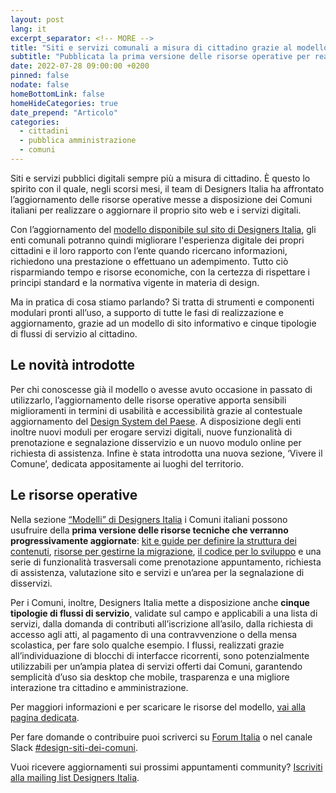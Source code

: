 ```yaml
---
layout: post
lang: it
excerpt_separator: <!-- MORE -->
title: "Siti e servizi comunali a misura di cittadino grazie al modello aggiornato di Designers Italia"
subtitle: "Pubblicata la prima versione delle risorse operative per realizzare esperienze digitali semplici e accessibili"
date: 2022-07-28 09:00:00 +0200
pinned: false
nodate: false
homeBottomLink: false
homeHideCategories: true
date_prepend: "Articolo"
categories:
  - cittadini
  - pubblica amministrazione
  - comuni
---
```


<!-- MORE -->
Siti e servizi pubblici digitali sempre più a misura di cittadino. È questo lo spirito con il quale, negli scorsi mesi, il team di Designers Italia ha affrontato l’aggiornamento delle risorse operative messe a disposizione dei Comuni italiani per realizzare o aggiornare il proprio sito web e i servizi digitali. 

Con l’aggiornamento del [modello disponibile sul sito di Designers Italia](https://designers.italia.it/modello/comuni/), gli enti comunali potranno quindi migliorare l'esperienza digitale dei propri cittadini e il loro rapporto con l’ente quando ricercano informazioni, richiedono una prestazione o effettuano un adempimento. Tutto ciò risparmiando tempo e risorse economiche, con la certezza di rispettare i principi standard e la normativa vigente in materia di design.

Ma in pratica di cosa stiamo parlando? Si tratta di strumenti e componenti modulari pronti all’uso, a supporto di tutte le fasi di realizzazione e aggiornamento, grazie ad un modello di sito informativo e cinque tipologie di flussi di servizio al cittadino.

## Le novità introdotte
Per chi conoscesse già il modello o avesse avuto occasione in passato di utilizzarlo, l’aggiornamento delle risorse operative apporta sensibili miglioramenti in termini di usabilità e accessibilità grazie al contestuale aggiornamento del [Design System del Paese](https://designers.italia.it/notizie/Per-un-2022-ricco-di-sfide/). A disposizione degli enti inoltre nuovi moduli per erogare servizi digitali, nuove funzionalità di prenotazione e segnalazione disservizio e un nuovo modulo online per richiesta di assistenza. Infine è stata introdotta una nuova sezione, ‘Vivere il Comune’, dedicata appositamente ai luoghi del territorio.

## Le risorse operative
Nella sezione [“Modelli” di Designers Italia](https://designers.italia.it/modello/comuni/) i Comuni italiani possono usufruire della **prima versione delle risorse tecniche che verranno progressivamente aggiornate**: [kit e guide per definire la struttura dei contenuti](https://docs.google.com/spreadsheets/d/1D4KbaA__xO9x_iBm08KvZASjrrFLYLKX/edit?usp=sharing&ouid=109069620194773449819&rtpof=true&sd=true), [risorse per gestirne la migrazione](https://docs.italia.it/italia/designers-italia/design-comuni-docs/it/v2022.1/modello-sito-comunale/guida-migrazione-contenuti.html), [il codice per lo sviluppo](https://github.com/italia/design-comuni-pagine-statiche) e una serie di funzionalità trasversali come prenotazione appuntamento, richiesta di assistenza, valutazione sito e servizi e un’area per la segnalazione di disservizi.

Per i Comuni, inoltre, Designers Italia mette a disposizione anche **cinque tipologie di flussi di servizio**, validate sul campo e applicabili a una lista di servizi, dalla domanda di contributi all’iscrizione all’asilo, dalla richiesta di accesso agli atti, al pagamento di una contravvenzione o della mensa scolastica, per fare solo qualche esempio. I flussi, realizzati grazie all’individuazione di blocchi di interfacce ricorrenti, sono potenzialmente utilizzabili per un’ampia platea di servizi offerti dai Comuni, garantendo semplicità d’uso sia desktop che mobile, trasparenza e una migliore interazione tra cittadino e amministrazione.

Per maggiori informazioni e per scaricare le risorse del modello, [vai alla pagina dedicata](https://designers.italia.it/modello/comuni/).

Per fare domande o contribuire puoi scriverci su [Forum Italia](https://forum.italia.it/c/design/modello-comuni/88) o nel canale Slack [#design-siti-dei-comuni](https://slack.developers.italia.it/).

Vuoi ricevere aggiornamenti sui prossimi appuntamenti community? [Iscriviti alla mailing list Designers Italia](https://unisciti.designers.italia.it).
